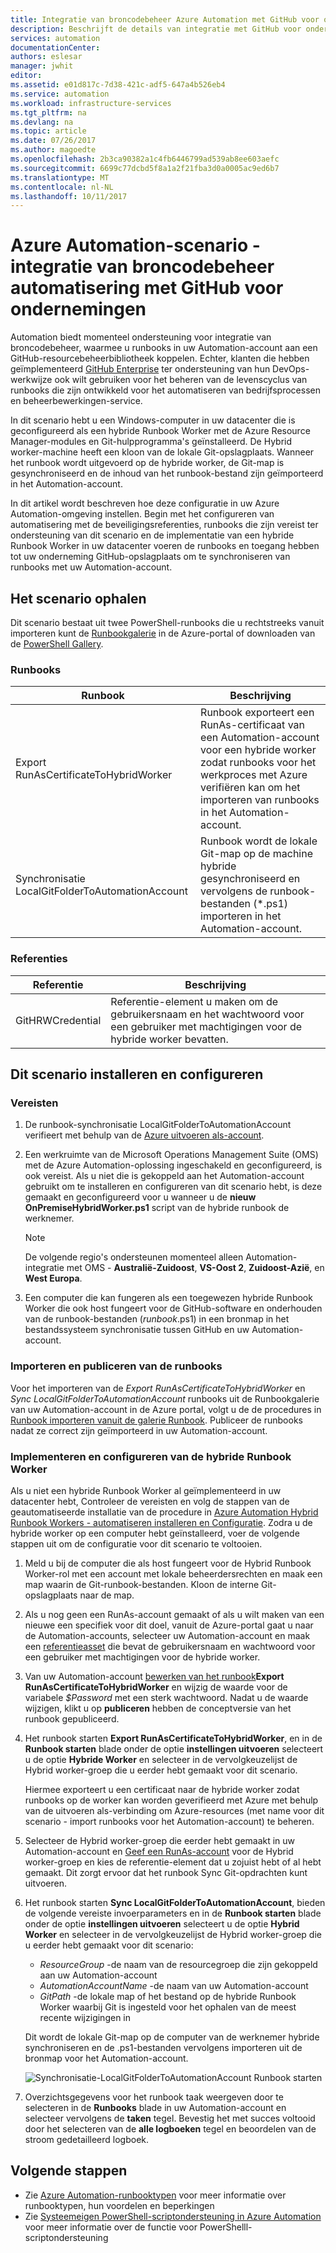 ```yaml
---
title: Integratie van broncodebeheer Azure Automation met GitHub voor ondernemingen | Microsoft Docs
description: Beschrijft de details van integratie met GitHub voor ondernemingen configureren voor het besturingselement van Automation-runbooks.
services: automation
documentationCenter: 
authors: eslesar
manager: jwhit
editor: 
ms.assetid: e01d817c-7d38-421c-adf5-647a4b526eb4
ms.service: automation
ms.workload: infrastructure-services
ms.tgt_pltfrm: na
ms.devlang: na
ms.topic: article
ms.date: 07/26/2017
ms.author: magoedte
ms.openlocfilehash: 2b3ca90382a1c4fb6446799ad539ab8ee603aefc
ms.sourcegitcommit: 6699c77dcbd5f8a1a2f21fba3d0a0005ac9ed6b7
ms.translationtype: MT
ms.contentlocale: nl-NL
ms.lasthandoff: 10/11/2017
---
```

# <a name="azure-automation-scenario---automation-source-control-integration-with-github-enterprise"></a>Azure Automation-scenario - integratie van broncodebeheer automatisering met GitHub voor ondernemingen

Automation biedt momenteel ondersteuning voor integratie van broncodebeheer, waarmee u runbooks in uw Automation-account aan een GitHub-resourcebeheerbibliotheek koppelen.  Echter, klanten die hebben geïmplementeerd [GitHub Enterprise](https://enterprise.github.com/home) ter ondersteuning van hun DevOps-werkwijze ook wilt gebruiken voor het beheren van de levenscyclus van runbooks die zijn ontwikkeld voor het automatiseren van bedrijfsprocessen en beheerbewerkingen-service.  

In dit scenario hebt u een Windows-computer in uw datacenter die is geconfigureerd als een hybride Runbook Worker met de Azure Resource Manager-modules en Git-hulpprogramma's geïnstalleerd.  De Hybrid worker-machine heeft een kloon van de lokale Git-opslagplaats.  Wanneer het runbook wordt uitgevoerd op de hybride worker, de Git-map is gesynchroniseerd en de inhoud van het runbook-bestand zijn geïmporteerd in het Automation-account.

In dit artikel wordt beschreven hoe deze configuratie in uw Azure Automation-omgeving instellen. Begin met het configureren van automatisering met de beveiligingsreferenties, runbooks die zijn vereist ter ondersteuning van dit scenario en de implementatie van een hybride Runbook Worker in uw datacenter voeren de runbooks en toegang hebben tot uw onderneming GitHub-opslagplaats om te synchroniseren van runbooks met uw Automation-account.  


## <a name="getting-the-scenario"></a>Het scenario ophalen

Dit scenario bestaat uit twee PowerShell-runbooks die u rechtstreeks vanuit importeren kunt de [Runbookgalerie](automation-runbook-gallery.md) in de Azure-portal of downloaden van de [PowerShell Gallery](https://www.powershellgallery.com).

### <a name="runbooks"></a>Runbooks

Runbook | Beschrijving| 
--------|------------|
Export RunAsCertificateToHybridWorker | Runbook exporteert een RunAs-certificaat van een Automation-account voor een hybride worker zodat runbooks voor het werkproces met Azure verifiëren kan om het importeren van runbooks in het Automation-account.| 
Synchronisatie LocalGitFolderToAutomationAccount | Runbook wordt de lokale Git-map op de machine hybride gesynchroniseerd en vervolgens de runbook-bestanden (*.ps1) importeren in het Automation-account.|

### <a name="credentials"></a>Referenties

Referentie | Beschrijving|
-----------|------------|
GitHRWCredential | Referentie-element u maken om de gebruikersnaam en het wachtwoord voor een gebruiker met machtigingen voor de hybride worker bevatten.|

## <a name="installing-and-configuring-this-scenario"></a>Dit scenario installeren en configureren

### <a name="prerequisites"></a>Vereisten

1. De runbook-synchronisatie LocalGitFolderToAutomationAccount verifieert met behulp van de [Azure uitvoeren als-account](automation-sec-configure-azure-runas-account.md). 

2. Een werkruimte van de Microsoft Operations Management Suite (OMS) met de Azure Automation-oplossing ingeschakeld en geconfigureerd, is ook vereist.  Als u niet die is gekoppeld aan het Automation-account gebruikt om te installeren en configureren van dit scenario hebt, is deze gemaakt en geconfigureerd voor u wanneer u de **nieuw OnPremiseHybridWorker.ps1** script van de hybride runbook de werknemer.        

    > [!NOTE]
    > De volgende regio's ondersteunen momenteel alleen Automation-integratie met OMS - **Australië-Zuidoost**, **VS-Oost 2**, **Zuidoost-Azië**, en **West Europa**. 

3. Een computer die kan fungeren als een toegewezen hybride Runbook Worker die ook host fungeert voor de GitHub-software en onderhouden van de runbook-bestanden (*runbook*.ps1) in een bronmap in het bestandssysteem synchronisatie tussen GitHub en uw Automation-account.

### <a name="import-and-publish-the-runbooks"></a>Importeren en publiceren van de runbooks

Voor het importeren van de *Export RunAsCertificateToHybridWorker* en *Sync LocalGitFolderToAutomationAccount* runbooks uit de Runbookgalerie van uw Automation-account in de Azure portal, volgt u de de procedures in [Runbook importeren vanuit de galerie Runbook](automation-runbook-gallery.md#to-import-a-runbook-from-the-runbook-gallery-with-the-azure-portal). Publiceer de runbooks nadat ze correct zijn geïmporteerd in uw Automation-account.

### <a name="deploy-and-configure-hybrid-runbook-worker"></a>Implementeren en configureren van de hybride Runbook Worker

Als u niet een hybride Runbook Worker al geïmplementeerd in uw datacenter hebt, Controleer de vereisten en volg de stappen van de geautomatiseerde installatie van de procedure in [Azure Automation Hybrid Runbook Workers - automatiseren installeren en Configuratie](automation-hybrid-runbook-worker.md#automated-deployment).  Zodra u de hybride worker op een computer hebt geïnstalleerd, voer de volgende stappen uit om de configuratie voor dit scenario te voltooien.

1. Meld u bij de computer die als host fungeert voor de Hybrid Runbook Worker-rol met een account met lokale beheerdersrechten en maak een map waarin de Git-runbook-bestanden.  Kloon de interne Git-opslagplaats naar de map.
2. Als u nog geen een RunAs-account gemaakt of als u wilt maken van een nieuwe een specifiek voor dit doel, vanuit de Azure-portal gaat u naar de Automation-accounts, selecteer uw Automation-account en maak een [referentieasset](automation-credentials.md) die bevat de gebruikersnaam en wachtwoord voor een gebruiker met machtigingen voor de hybride worker.  
3. Van uw Automation-account [bewerken van het runbook](automation-edit-textual-runbook.md)**Export RunAsCertificateToHybridWorker** en wijzig de waarde voor de variabele *$Password* met een sterk wachtwoord.  Nadat u de waarde wijzigen, klikt u op **publiceren** hebben de conceptversie van het runbook gepubliceerd. 
5. Het runbook starten **Export RunAsCertificateToHybridWorker**, en in de **Runbook starten** blade onder de optie **instellingen uitvoeren** selecteert u de optie  **Hybride Worker** en selecteer in de vervolgkeuzelijst de Hybrid worker-groep die u eerder hebt gemaakt voor dit scenario.  

    Hiermee exporteert u een certificaat naar de hybride worker zodat runbooks op de worker kan worden geverifieerd met Azure met behulp van de uitvoeren als-verbinding om Azure-resources (met name voor dit scenario - import runbooks voor het Automation-account) te beheren.

4. Selecteer de Hybrid worker-groep die eerder hebt gemaakt in uw Automation-account en [Geef een RunAs-account](automation-hrw-run-runbooks.md#runas-account) voor de Hybrid worker-groep en kies de referentie-element dat u zojuist hebt of al hebt gemaakt.  Dit zorgt ervoor dat het runbook Sync Git-opdrachten kunt uitvoeren. 
5. Het runbook starten **Sync LocalGitFolderToAutomationAccount**, bieden de volgende vereiste invoerparameters en in de **Runbook starten** blade onder de optie **instellingen uitvoeren**  selecteert u de optie **Hybrid Worker** en selecteer in de vervolgkeuzelijst de Hybrid worker-groep die u eerder hebt gemaakt voor dit scenario:
    * *ResourceGroup* -de naam van de resourcegroep die zijn gekoppeld aan uw Automation-account
    * *AutomationAccountName* -de naam van uw Automation-account
    * *GitPath* -de lokale map of het bestand op de hybride Runbook Worker waarbij Git is ingesteld voor het ophalen van de meest recente wijzigingen in

    Dit wordt de lokale Git-map op de computer van de werknemer hybride synchroniseren en de .ps1-bestanden vervolgens importeren uit de bronmap voor het Automation-account.

    ![Synchronisatie-LocalGitFolderToAutomationAccount Runbook starten](media/automation-scenario-source-control-integration-with-github-ent/start-runbook-synclocalgitfoldertoautoacct.png)<br>

7. Overzichtsgegevens voor het runbook taak weergeven door te selecteren in de **Runbooks** blade in uw Automation-account en selecteer vervolgens de **taken** tegel.  Bevestig het met succes voltooid door het selecteren van de **alle logboeken** tegel en beoordelen van de stroom gedetailleerd logboek.  

## <a name="next-steps"></a>Volgende stappen

-  Zie [Azure Automation-runbooktypen](automation-runbook-types.md) voor meer informatie over runbooktypen, hun voordelen en beperkingen
-  Zie [Systeemeigen PowerShell-scriptondersteuning in Azure Automation](https://azure.microsoft.com/blog/announcing-powershell-script-support-azure-automation-2/) voor meer informatie over de functie voor PowerShelll-scriptondersteuning
